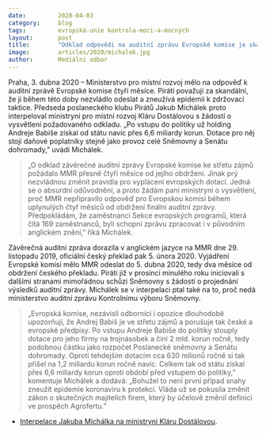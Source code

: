 ```yaml
---
date:         2020-04-03
category:     blog
tags:         evropská-unie kontrola-moci-a-mocných
layout:       post
title:        "Odklad odpovědi na auditní zprávu Evropské komise je skandální. Piráti požadují od MMR vysvětlení"
image:        articles/2020/michalek.jpg
author:       Mediální odbor
--- 
```


 

Praha, 3. dubna 2020 – Ministerstvo pro místní rozvoj mělo na odpověď k auditní zprávě Evropské komise čtyři měsíce. Piráti považují za skandální, že ji během této doby nezvládlo odeslat a zneužívá epidemii k zdržovací taktice. Předseda poslaneckého klubu Pirátů Jakub Michálek proto interpeloval ministryni pro místní rozvoj Kláru Dostálovou s žádostí o vysvětlení požadovaného odkladu. „Po vstupu do politiky už holding Andreje Babiše získal od státu navíc přes 6,6 miliardy korun. Dotace pro něj stojí daňové poplatníky stejně jako provoz celé Sněmovny a Senátu dohromady,” uvádí Michálek.

> „O odklad závěrečné auditní zprávy Evropské komise ke střetu zájmů požádalo MMR přesně čtyři měsíce od jejího obdržení. Jinak prý nezvládnou změnit pravidla pro vyplácení evropských dotací. Jedná se o absurdní odůvodnění, a proto žádám paní ministryni o vysvětlení, proč MMR nepřipravilo odpověď pro Evropskou komisi během uplynulých čtyř měsíců od obdržení finální auditní zprávy. Předpokládám, že zaměstnanci Sekce evropských programů, která čítá 169 zaměstnanců, byli schopni zprávu zpracovat i v původním anglickém znění,” říká Michálek.

Závěrečná auditní zpráva dorazila v anglickém jazyce na MMR dne 29. listopadu 2019, oficiální český překlad pak 5. února 2020. Vyjádření Evropské komisi mělo MMR odeslat do 5. dubna 2020, tedy dva měsíce od obdržení českého překladu. Piráti již v prosinci minulého roku iniciovali s dalšími stranami mimořádnou schůzi Sněmovny s žádostí o projednání výsledků auditní zprávy. Michálek se v interpelaci ptal také na to, proč nedá ministerstvo auditní zprávu Kontrolnímu výboru Sněmovny. 

> „Evropská komise, nezávislí odborníci i opozice dlouhodobě upozorňují, že Andrej Babiš je ve střetu zájmů a porušuje tak české a evropské předpisy. Po vstupu Andreje Babiše do politiky stouply dotace pro jeho firmy na trojnásobek a činí 2 mld. korun ročně, tedy podobnou částku jako rozpočet Poslanecké sněmovny a Senátu dohromady. Oproti tehdejším dotacím cca 630 milionů ročně si tak přišel na 1,2 miliardu korun ročně navíc. Celkem tak od státu získal přes 6,6 miliardy korun oproti období před vstupem do politiky,” komentuje Michálek a dodává: „Bohužel to není první případ snahy zneužít epidemie koronaviru k protekci. Vláda už se pokusila změnit zákon o skutečných majitelích firem, který by účelově změnil definici ve prospěch Agrofertu.”

* [Interpelace Jakuba Michálka na ministryni Kláru Dostálovou](https://pirati.cz/assets/pdf/_Interpelace-MMR-1-1.pdf).
